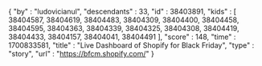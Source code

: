 {
  "by" : "ludovicianul",
  "descendants" : 33,
  "id" : 38403891,
  "kids" : [ 38404587, 38404619, 38404483, 38404309, 38404400, 38404458, 38404595, 38404363, 38404339, 38404325, 38404308, 38404419, 38404433, 38404157, 38404041, 38404491 ],
  "score" : 148,
  "time" : 1700833581,
  "title" : "Live Dashboard of Shopify for Black Friday",
  "type" : "story",
  "url" : "https://bfcm.shopify.com/"
}
